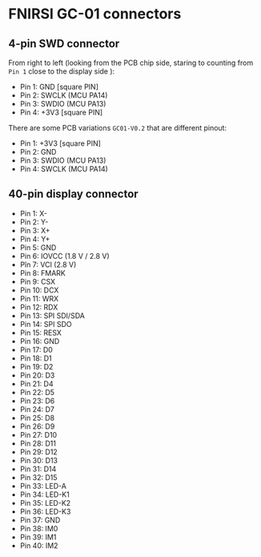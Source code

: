 # FNIRSI GC-01 connectors

## 4-pin SWD connector

From right to left (looking from the PCB chip side, staring to counting from `Pin 1` close to the display side ):
* Pin 1: GND [square PIN]
* Pin 2: SWCLK (MCU PA14)
* Pin 3: SWDIO (MCU PA13)
* Pin 4: +3V3 [square PIN]

There are some PCB variations `GC01-V0.2` that are different pinout:
* Pin 1: +3V3 [square PIN]
* Pin 2: GND  
* Pin 3: SWDIO (MCU PA13)
* Pin 4: SWCLK (MCU PA14)


## 40-pin display connector

* Pin 1: X-
* Pin 2: Y-
* Pin 3: X+
* Pin 4: Y+
* Pin 5: GND
* Pin 6: IOVCC (1.8 V / 2.8 V)
* Pîn 7: VCI (2.8 V)
* Pin 8: FMARK
* Pin 9: CSX
* Pin 10: DCX
* Pin 11: WRX
* Pin 12: RDX
* Pin 13: SPI SDI/SDA
* Pin 14: SPI SDO
* Pin 15: RESX
* Pin 16: GND
* Pin 17: D0
* Pin 18: D1
* Pin 19: D2
* Pin 20: D3
* Pin 21: D4
* Pin 22: D5
* Pin 23: D6
* Pin 24: D7
* Pin 25: D8
* Pin 26: D9
* Pin 27: D10
* Pin 28: D11
* Pin 29: D12
* Pin 30: D13
* Pin 31: D14
* Pin 32: D15
* Pin 33: LED-A
* Pin 34: LED-K1
* Pin 35: LED-K2
* Pin 36: LED-K3
* Pin 37: GND
* Pin 38: IM0
* Pin 39: IM1
* Pin 40: IM2
